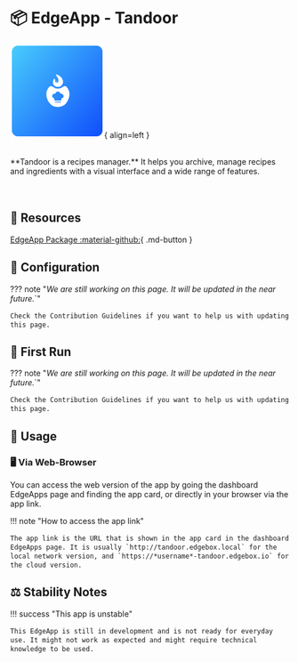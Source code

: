 # 📦 EdgeApp - Tandoor

![Pocketbase Logo](../../assets/images/edgeapps/tandoor.png){ align=left }

<br>
**Tandoor is a recipes manager.** It helps you archive, manage recipes and ingredients with a visual interface and a wide range of features.
<br><br><br>

## 🔗 Resources

[EdgeApp Package :material-github:](https://github.com/edgebox-iot/apps/tree/main/tandoor){ .md-button }

## 📝 Configuration

??? note "*We are still working on this page. It will be updated in the near future.*`"

    Check the Contribution Guidelines if you want to help us with updating this page.

## 🏃 First Run

??? note "*We are still working on this page. It will be updated in the near future.*`"

    Check the Contribution Guidelines if you want to help us with updating this page.

## 📖 Usage

### 🖥️ Via Web-Browser

You can access the web version of the app by going the dashboard EdgeApps page and finding the app card, or directly in your browser via the app link.

!!! note "How to access the app link"

    The app link is the URL that is shown in the app card in the dashboard EdgeApps page. It is usually `http://tandoor.edgebox.local` for the local network version, and `https://*username*-tandoor.edgebox.io` for the cloud version.

## ⚖️ Stability Notes

!!! success "This app is unstable"

    This EdgeApp is still in development and is not ready for everyday use. It might not work as expected and might require technical knowledge to be used.
